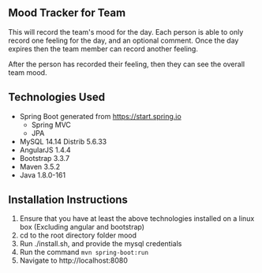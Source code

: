## Mood Tracker for Team
This will record the team's mood for the day.
Each person is able to only record one feeling for the day,
and an optional comment.
Once the day expires then the team member can record another feeling.

After the person has recorded their feeling, then they can see the overall team mood.



## Technologies Used
* Spring Boot generated from https://start.spring.io
  * Spring MVC
  * JPA
* MySQL 14.14 Distrib 5.6.33
* AngularJS 1.4.4
* Bootstrap 3.3.7
* Maven 3.5.2
* Java 1.8.0-161


## Installation Instructions
1. Ensure that you have at least the above technologies installed on a linux box (Excluding angular and bootstrap)
2. cd to the root directory folder mood
3. Run ./install.sh, and provide the mysql credentials
4. Run the command `mvn spring-boot:run`
5. Navigate to http://localhost:8080

